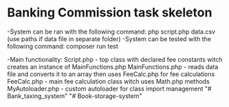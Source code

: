 # Banking Commission task skeleton

-System can be ran with the following command: php script.php data.csv (use paths if data file in separate folder)
-System can be tested with the following command: composer run test

-Main functionality:
  Script.php - top class with declared fee constants witch creates an instance of MainFunctions.php
  MainFunctions.php - reads data file and converts it to an array then uses FeeCalc.php for fee calculations
  FeeCalc.php - main fee calculation class witch uses Math.php methods
  MyAutoloader.php - custom autoloader for class import management
"# Bank_taxing_system" 
"# Book-storage-system" 
